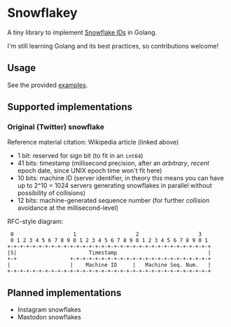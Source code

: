 # Snowflakey

A tiny library to implement [Snowflake IDs](https://en.wikipedia.org/wiki/Snowflake_ID) in Golang.

I'm still learning Golang and its best practices, so contributions welcome!

## Usage
See the provided [examples](./examples/).

## Supported implementations
### Original (Twitter) snowflake

Reference material citation: Wikipedia article (linked above)

- 1 bit: reserved for sign bit (to fit in an `int64`)
- 41 bits: timestamp (millisecond precision, after an _arbitrary_, _recent_ epoch date, since UNIX epoch time won't fit here)
- 10 bits: machine ID (server identifier, in theory this means you can have up to 2^10 = 1024 servers generating snowflakes in parallel without possibility of collisions)
- 12 bits: machine-generated sequence number (for further collision avoidance at the millisecond-level)

RFC-style diagram:

```
 0                   1                   2                   3
 0 1 2 3 4 5 6 7 8 9 0 1 2 3 4 5 6 7 8 9 0 1 2 3 4 5 6 7 8 9 0 1
+-+-+-+-+-+-+-+-+-+-+-+-+-+-+-+-+-+-+-+-+-+-+-+-+-+-+-+-+-+-+-+-+
|S|                       Timestamp                             |
+-+                 +-+-+-+-+-+-+-+-+-+-+-+-+-+-+-+-+-+-+-+-+-+-+
|                   |    Machine ID     |   Machine Seq. Num.   |
+-+-+-+-+-+-+-+-+-+-+-+-+-+-+-+-+-+-+-+-+-+-+-+-+-+-+-+-+-+-+-+-+
```

## Planned implementations
- Instagram snowflakes
- Mastodon snowflakes